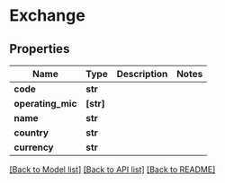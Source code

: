 # Exchange


## Properties
Name | Type | Description | Notes
------------ | ------------- | ------------- | -------------
**code** | **str** |  | 
**operating_mic** | **[str]** |  | 
**name** | **str** |  | 
**country** | **str** |  | 
**currency** | **str** |  | 

[[Back to Model list]](../README.md#documentation-for-models) [[Back to API list]](../README.md#documentation-for-api-endpoints) [[Back to README]](../README.md)



